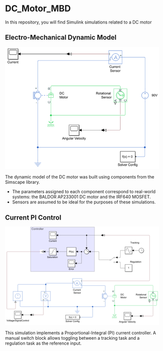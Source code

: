 # DC_Motor_MBD
In this repository, you will find Simulink simulations related to a DC motor

## Electro-Mechanical Dynamic Model

![DC Motor Diagram](Images/Dc_Motor_Diagram.PNG)

The dynamic model of the DC motor was built using components from the Simscape library. 
- The parameters assigned to each component correspond to real-world systems: the BALDOR AP233001 DC motor and the IRF640 MOSFET.
- Sensors are assumed to be ideal for the purposes of these simulations.

## Current PI Control

![DC Motor Diagram](Images/PID_DCMotorDiagram.PNG)

This simulation implements a Proportional-Integral (PI) current controller. A manual switch block allows toggling between a tracking task and a regulation task as the reference input.  
